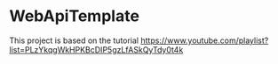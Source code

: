 # WebApiTemplate
This project is based on the tutorial https://www.youtube.com/playlist?list=PLzYkqgWkHPKBcDIP5gzLfASkQyTdy0t4k
